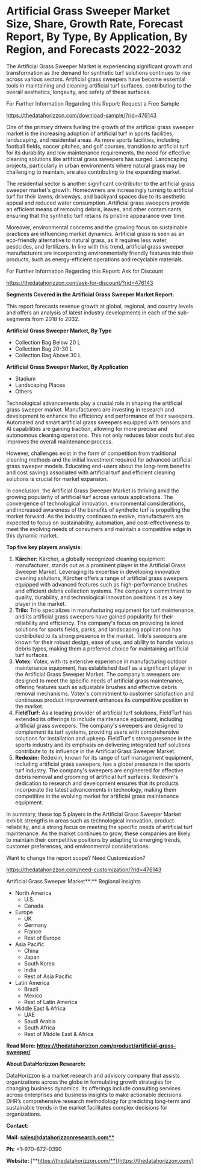 ﻿# **Artificial Grass Sweeper Market Size, Share, Growth Rate, Forecast Report, By Type, By Application, By Region, and Forecasts 2022-2032**
The Artificial Grass Sweeper Market is experiencing significant growth and transformation as the demand for synthetic turf solutions continues to rise across various sectors. Artificial grass sweepers have become essential tools in maintaining and cleaning artificial turf surfaces, contributing to the overall aesthetics, longevity, and safety of these surfaces.

For Further Information Regarding this Report: Request a Free Sample

<https://thedatahorizzon.com/download-sample/?rid=476143>

One of the primary drivers fueling the growth of the artificial grass sweeper market is the increasing adoption of artificial turf in sports facilities, landscaping, and residential areas. As more sports facilities, including football fields, soccer pitches, and golf courses, transition to artificial turf for its durability and low maintenance requirements, the need for effective cleaning solutions like artificial grass sweepers has surged. Landscaping projects, particularly in urban environments where natural grass may be challenging to maintain, are also contributing to the expanding market.

The residential sector is another significant contributor to the artificial grass sweeper market's growth. Homeowners are increasingly turning to artificial turf for their lawns, driveways, and backyard spaces due to its aesthetic appeal and reduced water consumption. Artificial grass sweepers provide an efficient means of removing debris, leaves, and other contaminants, ensuring that the synthetic turf retains its pristine appearance over time.

Moreover, environmental concerns and the growing focus on sustainable practices are influencing market dynamics. Artificial grass is seen as an eco-friendly alternative to natural grass, as it requires less water, pesticides, and fertilizers. In line with this trend, artificial grass sweeper manufacturers are incorporating environmentally friendly features into their products, such as energy-efficient operations and recyclable materials.

For Further Information Regarding this Report: Ask for Discount

<https://thedatahorizzon.com/ask-for-discount/?rid=476143>

**Segments Covered in the Artificial Grass Sweeper Market Report:**

This report forecasts revenue growth at global, regional, and country levels and offers an analysis of latest industry developments in each of the sub-segments from 2018 to 2032.

**Artificial Grass Sweeper Market, By Type**

- Collection Bag Below 20 L
- Collection Bag 20-30 L
- Collection Bag Above 30 L

**Artificial Grass Sweeper Market, By Application**

- Stadium
- Landscaping Places
- Others

Technological advancements play a crucial role in shaping the artificial grass sweeper market. Manufacturers are investing in research and development to enhance the efficiency and performance of their sweepers. Automated and smart artificial grass sweepers equipped with sensors and AI capabilities are gaining traction, allowing for more precise and autonomous cleaning operations. This not only reduces labor costs but also improves the overall maintenance process.

However, challenges exist in the form of competition from traditional cleaning methods and the initial investment required for advanced artificial grass sweeper models. Educating end-users about the long-term benefits and cost savings associated with artificial turf and efficient cleaning solutions is crucial for market expansion.

In conclusion, the Artificial Grass Sweeper Market is thriving amid the growing popularity of artificial turf across various applications. The convergence of technological innovation, environmental considerations, and increased awareness of the benefits of synthetic turf is propelling the market forward. As the industry continues to evolve, manufacturers are expected to focus on sustainability, automation, and cost-effectiveness to meet the evolving needs of consumers and maintain a competitive edge in this dynamic market.



**Top five key players analysis:**

1. **Kärcher:** Kärcher, a globally recognized cleaning equipment manufacturer, stands out as a prominent player in the Artificial Grass Sweeper Market. Leveraging its expertise in developing innovative cleaning solutions, Kärcher offers a range of artificial grass sweepers equipped with advanced features such as high-performance brushes and efficient debris collection systems. The company's commitment to quality, durability, and technological innovation positions it as a key player in the market.
1. **Trilo:** Trilo specializes in manufacturing equipment for turf maintenance, and its artificial grass sweepers have gained popularity for their reliability and efficiency. The company's focus on providing tailored solutions for sports fields, parks, and landscaping applications has contributed to its strong presence in the market. Trilo's sweepers are known for their robust design, ease of use, and ability to handle various debris types, making them a preferred choice for maintaining artificial turf surfaces.
1. **Votex:** Votex, with its extensive experience in manufacturing outdoor maintenance equipment, has established itself as a significant player in the Artificial Grass Sweeper Market. The company's sweepers are designed to meet the specific needs of artificial grass maintenance, offering features such as adjustable brushes and effective debris removal mechanisms. Votex's commitment to customer satisfaction and continuous product improvement enhances its competitive position in the market.
1. **FieldTurf:** As a leading provider of artificial turf solutions, FieldTurf has extended its offerings to include maintenance equipment, including artificial grass sweepers. The company's sweepers are designed to complement its turf systems, providing users with comprehensive solutions for installation and upkeep. FieldTurf's strong presence in the sports industry and its emphasis on delivering integrated turf solutions contribute to its influence in the Artificial Grass Sweeper Market.
1. **Redexim:** Redexim, known for its range of turf management equipment, including artificial grass sweepers, has a global presence in the sports turf industry. The company's sweepers are engineered for effective debris removal and grooming of artificial turf surfaces. Redexim's dedication to research and development ensures that its products incorporate the latest advancements in technology, making them competitive in the evolving market for artificial grass maintenance equipment.

In summary, these top 5 players in the Artificial Grass Sweeper Market exhibit strengths in areas such as technological innovation, product reliability, and a strong focus on meeting the specific needs of artificial turf maintenance. As the market continues to grow, these companies are likely to maintain their competitive positions by adapting to emerging trends, customer preferences, and environmental considerations.

Want to change the report scope? Need Customization?

<https://thedatahorizzon.com/need-customization/?rid=476143>

Artificial Grass Sweeper Market**:** Regional Insights

- North America
  - U.S.
  - Canada
- Europe
  - UK
  - Germany
  - France
  - Rest of Europe
- Asia Pacific
  - China
  - Japan
  - South Korea
  - India
  - Rest of Asia Pacific
- Latin America
  - Brazil
  - Mexico
  - Rest of Latin America
- Middle East & Africa
  - UAE
  - Saudi Arabia
  - South Africa
  - Rest of Middle East & Africa

**Read More: https://thedatahorizzon.com/product/artificial-grass-sweeper/**

**About DataHorizzon Research:**

DataHorizzon is a market research and advisory company that assists organizations across the globe in formulating growth strategies for changing business dynamics. Its offerings include consulting services across enterprises and business insights to make actionable decisions. DHR’s comprehensive research methodology for predicting long-term and sustainable trends in the market facilitates complex decisions for organizations.

**Contact:**

**Mail: [sales@datahorizzonresearch.com**](mailto:sales@datahorizzonresearch.com)**

**Ph:** +1–970–672–0390

**Website:** [**https://thedatahorizzon.com/**](https://thedatahorizzon.com/)


